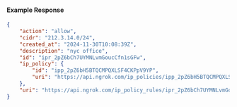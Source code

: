 <!-- Code generated for API Clients. DO NOT EDIT. -->

#### Example Response

```json
{
	"action": "allow",
	"cidr": "212.3.14.0/24",
	"created_at": "2024-11-30T10:08:39Z",
	"description": "nyc office",
	"id": "ipr_2pZ6bCh7UYMNLvmGoucCfn1sGFw",
	"ip_policy": {
		"id": "ipp_2pZ6bH5BTQCMPQXLSF4CKPpV9YP",
		"uri": "https://api.ngrok.com/ip_policies/ipp_2pZ6bH5BTQCMPQXLSF4CKPpV9YP"
	},
	"uri": "https://api.ngrok.com/ip_policy_rules/ipr_2pZ6bCh7UYMNLvmGoucCfn1sGFw"
}
```
